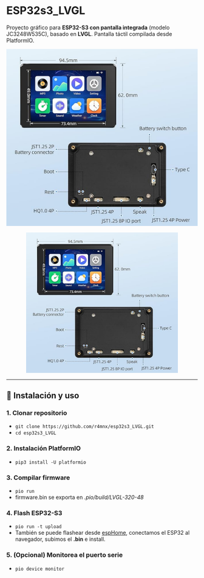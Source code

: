 # ESP32s3_LVGL

Proyecto gráfico para **ESP32-S3 con pantalla integrada** (modelo JC3248W535C), basado en **LVGL**. Pantalla táctil compilada desde PlatformIO.

![alt text](img/esp32.png)

<figure align="center">
   <img src="/img/esp32.png" alt="esp32s3" width="400"/>
   <figcaption style="font-style: italic; font-size: smaller;"></figcaption>
</figure>

---

## 🚀 Instalación y uso

### 1. Clonar repositorio
- `git clone https://github.com/r4mnx/esp32s3_LVGL.git`
- `cd esp32s3_LVGL`

### 2. Instalación PlatformIO
- `pip3 install -U platformio`

### 3. Compilar firmware
- `pio run`
- firmware.bin se exporta en *.pio/build/LVGL-320-48*

### 4. Flash ESP32-S3
- `pio run -t upload`
- También se puede flashear desde [espHome](https://web.esphome.io/), conectamos el ESP32 al navegador, subimos el **.bin** e install.

### 5. (Opcional) Monitorea el puerto serie
- `pio device monitor`

